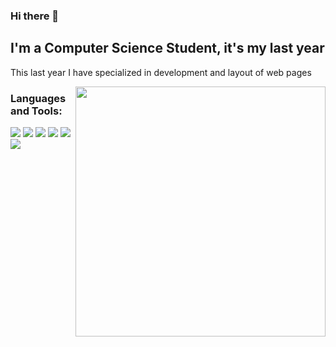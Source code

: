 ### Hi there 👋

<!--
**mperleo/mperleo** is a ✨ _special_ ✨ repository because its `README.md` (this file) appears on your GitHub profile.

Here are some ideas to get you started:

- 🔭 I’m currently working on ...
- 🌱 I’m currently learning ...
- 👯 I’m looking to collaborate on ...
- 🤔 I’m looking for help with ...
- 💬 Ask me about ...
- 📫 How to reach me: ...
- 😄 Pronouns: ...
- ⚡ Fun fact: ...
-->
## I'm a Computer Science Student, it's my last year

This last year I have specialized in development and layout of web pages

<p>
  <img width="400" align='right' src="https://github-readme-stats.vercel.app/api?username=mperleo&show_icons=true&hide_border=true"></a>
</p>

### Languages and Tools:

<img src="https://img.shields.io/badge/-A8B9CC?logo=c&logoColor=white&?style=for-the-badge&logo=appveyor" />
<img src="https://img.shields.io/badge/-Java-007396?logo=java&?style=for-the-badge&logo=appveyor" />
<img src="https://img.shields.io/badge/-HTML5-E34F26?logo=HTML5&logoColor=white&?style=for-the-badge&logo=appveyor" />
<img src="https://img.shields.io/badge/-CSS3-1572B6?logo=css3&?style=for-the-badge&logo=appveyor" />
<img src="https://img.shields.io/badge/-Php-777BB4?logo=php&logoColor=white&?style=for-the-badge&logo=appveyor" /> 
<img src="https://img.shields.io/badge/-Haskell-777BB4?logo=haskell&logoColor=white&?style=for-the-badge&logo=appveyor" /> 
